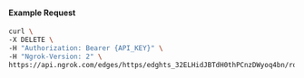 <!-- Code generated for API Clients. DO NOT EDIT. -->

#### Example Request

```bash
curl \
-X DELETE \
-H "Authorization: Bearer {API_KEY}" \
-H "Ngrok-Version: 2" \
https://api.ngrok.com/edges/https/edghts_32ELHidJBTdH0thPCnzDWyoq4bn/routes/edghtsrt_32ELHckY69uu06ADAwwfQhW1mca/circuit_breaker
```
